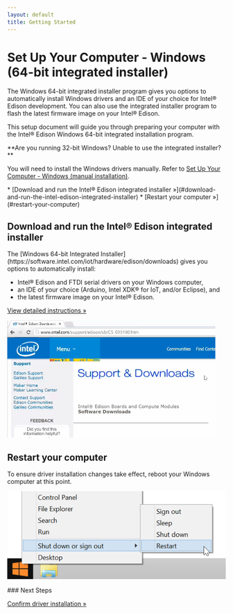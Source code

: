 ```yaml
---
layout: default
title: Getting Started
---
```


# Set Up Your Computer - Windows (64-bit integrated installer)

The Windows 64-bit integrated installer program gives you options to automatically install Windows drivers and an IDE of your choice for Intel® Edison development. You can also use the integrated installer program to flash the latest firmware image on your Intel® Edison.

This setup document will guide you through preparing your computer with the Intel® Edison Windows 64-bit integrated installation program.

<div class="callout info" markdown="1">
**Are you running 32-bit Windows? Unable to use the integrated installer?**

You will need to install the Windows drivers manually. Refer to [Set Up Your Computer - Windows (manual installation)](manual_installation.html). 
</div>

<div id="toc" class="box" markdown="1">
* [Download and run the Intel® Edison integrated installer »](#download-and-run-the-intel-edison-integrated-installer)
* [Restart your computer »](#restart-your-computer)
</div>

<!-- <div class="related-videos" class="callout video">
[Intel Edison: Set Up Your Computer - Windows Integrated Installer (preview video)](https://drive.google.com/open?id=0B6gHgawzKtxCejNuYjc3a216X3M&authuser=0)
</div> -->


## Download and run the Intel® Edison integrated installer

<div class="tldr" markdown="1">
The [Windows 64-bit Integrated Installer](https://software.intel.com/iot/hardware/edison/downloads) gives you options to automatically install:

* Intel® Edison and FTDI serial drivers on your Windows computer,
* an IDE of your choice (Arduino, Intel XDK® for IoT, and/or Eclipse), and
* the latest firmware image on your Intel® Edison.

[View detailed instructions »](details-install_integrated_installer.html)
</div>

[![Animated gif: installing Intel® Edison drivers using integrated installer](images/install_integrated_installer-animated.gif)](details-install_integrated_installer.html)


## Restart your computer

<div class="tldr" markdown="1">
To ensure driver installation changes take effect, reboot your Windows computer at this point.
</div>

![Choose Restart from the Windows Start menu](images/restart_windows.png)


<div id="next-steps" class="note" markdown="1">
### Next Steps

[Confirm driver installation »](confirm_drivers.html)
</div>
